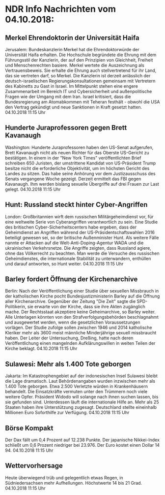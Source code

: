 # NDR Info Nachrichten vom 04.10.2018:


## Merkel Ehrendoktorin der Universität Haifa
Jerusalem:				Bundeskanzlerin Merkel hat die Ehrendoktorwürde der Universität Haifa erhalten. Die Hochschule begründete die Ehrung mit dem Führungsstil der Kanzlerin, der auf den Prinzipien von Gleichheit, Freiheit und Menschenrechten basiere. Merkel wertete die Auszeichnung als Vertrauensbeweis. Sie erhalte die Ehrung auch stellvertretend für ihr Land, das sie vertreten darf, so Merkel. Die Kanzlerin ist derzeit anlässlich der deutsch-israelischen Regierungskonsultationen gemeinsam mit Vertretern des Kabinetts zu Gast in Israel. Im Mittelpunkt stehen eine engere Zusammenarbeit im Bereich IT und Cybersicherheit und außenpolitische Fragen wie der Umgang mit dem Iran. Israel kritisiert, dass die Bundesregierung am Atomabkommen mit Teheran festhält - obwohl die USA den Vertrag gekündigt und neue Sanktionen in Kraft gesetzt hatten. 04.10.2018 11:15 Uhr 

## Hunderte Juraprofessoren gegen Brett Kavanaugh
Washington:   Hunderte Juraprofessoren haben den US-Senat aufgerufen, Brett Kavanaugh nicht als neuen Richter für das Oberste US-Gericht zu bestätigen. In einem in der "New York Times" veröffentlichten Brief schreiben 650 Juristen, der umstrittene Kandidat von US-Präsident Trump besitze nicht die erforderliche Objektivität, um im höchsten Gericht des Landes zu sitzen. Das habe seine Anhörung vor dem Justizausschuss des Senats vergangene Woche gezeigt. Derzeit ermittelt das FBI gegen Kavanaugh. Ihm werden bislang sexuelle Übergriffe auf drei Frauen zur Last gelegt. 04.10.2018 11:15 Uhr 

## Hunt: Russland steckt hinter Cyber-Angriffen
London: Großbritannien wirft dem russischen Militärgeheimdienst vor, für eine weltweite Serie von Cyberangriffen verantwortlich zu sein. Eine Studie des britischen Cyber-Sicherheitscenters habe ergeben, dass der Geheimdienst an Angriffen während der US-Präsidentschaftswahlen 2016 beteiligt gewesen sei, so der britische Außenminister Hunt. Als weitere Fälle nannte er Attacken auf die Welt-Anti-Doping-Agentur WADA und die ukrainischen Verkehrsnetze. Die Angriffe zeigten, dass Russland agiere, ohne das Völkerrecht zu beachten. Man werde die Versuche des russischen Geheimdienstes, die internationale Stabilität zu unterwandern, enthüllen und darauf antworten, so Hunt weiter. 04.10.2018 11:15 Uhr 

## Barley fordert Öffnung der Kirchenarchive
Berlin: Nach der Veröffentlichung einer Studie über sexuellen Missbrauch in der katholischen Kirche pocht Bundesjustizministerin Barley auf die Öffnung aller Kirchenarchive. Gegenüber der Zeitung "Die Zeit" sagte die SPD-Politikerin, sie erwarte von der Kirche, dass sie ihre Akten zugänglich mache. Der Rechtsstaat akzeptiere keine Geheimarchive, so Barley weiter. Alle Unterlagen könnten von den Strafverfolgungsbehörden beschlagnahmt und ausgewertet werden, wenn die gesetzlichen Voraussetzungen vorlägen. Der Studie zufolge sollen zwischen 1946 und 2014 katholische Kleriker mehr als 3600 meist männliche Minderjährige sexuell missbraucht haben. Der Leiter der Untersuchung, Dreßing, hatte nach deren Veröffentlichung einen mangelnden Aufklärungswillen in weiten Teilen der Kirche beklagt. 04.10.2018 11:15 Uhr 

## Sulawesi: Mehr als 1.400 Tote geborgen
Jakarta: Im Katastrophengebiet auf der indonesischen Insel Sulawesi bleibt die Lage dramatisch. Laut Behördenangaben wurden inzwischen mehr als 1.400 Tote geborgen. Etwa 2.500 Verletzte würden in Krankenhäusern behandelt. Die Einsatzkräfte vermuten unter den Trümmern noch viele weitere Opfer. Präsident Widodo will solange nach ihnen suchen lassen, bis sie gefunden sind. Unterdessen läuft die internationale Hilfe an. Mehr als 25 Staaten haben ihre Unterstützung zugesagt. Deutschland stellte eineinhalb Millionen Euro Soforthilfe zur Verfügung. 04.10.2018 11:15 Uhr 

## Börse Kompakt
Der Dax fällt um 0,4 Prozent auf 12.238 Punkte. Der japanische Nikkei-Index schließt um 0,6 Prozent niedriger bei 23.976. Der Euro kostet einen Dollar 14 94. 04.10.2018 11:15 Uhr 

## Wettervorhersage
Heute überwiegend trüb und gelegentlich etwas Regen, in Südniedersachsen mehr Aufhellungen. Höchstwerte 14 bis  21 Grad. 04.10.2018 11:15 Uhr 
